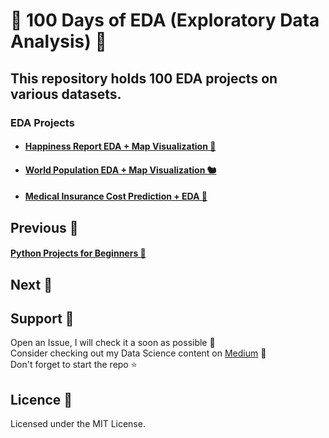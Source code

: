 # 🦅 100 Days of EDA (Exploratory Data Analysis) 🦅
## This repository holds 100 EDA projects on various datasets. <br>
### EDA Projects <br>
* #### <a href="https://github.com/Subhani-78/100-Days-of-EDA/tree/main/EDA%20on%20Happiness%20Index%20Report%202022%20%F0%9F%90%8B">Happiness Report EDA + Map Visualization 🦘</a><br>
* #### <a href="https://github.com/Subhani-78/100-Days-of-EDA/tree/main/EDA%20on%20World%20Population%20Report%202022%20%F0%9F%90%BF%EF%B8%8F">World Population EDA + Map Visualization 🐿️</a><br>
* #### <a href="https://github.com/Subhani-78/100-Days-of-EDA/tree/main/EDA%20on%20World%20Population%20Report%202022%20%F0%9F%90%BF%EF%B8%8F">Medical Insurance Cost Prediction + EDA 🐶</a><br>

## Previous 🦉
#### <a href="https://github.com/Subhani-78/Beginner-Python-Projects">Python Projects for Beginners 🐍</a>

## Next 🐋


## Support 🐶

  Open an Issue, I will check it a soon as possible 👀 <br>
  Consider checking out my Data Science content on <a href="https://medium.com/@mujeeb.subhani78">Medium</a> 🚀 <br>
  Don't forget to start the repo ⭐
  
## Licence 🦊

Licensed under the MIT License.

